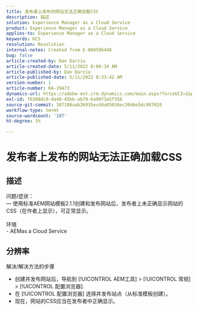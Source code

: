 ```yaml
---
title: 发布者上发布的网站无法正确加载CSS
description: 描述
solution: Experience Manager as a Cloud Service
product: Experience Manager as a Cloud Service
applies-to: Experience Manager as a Cloud Service
keywords: KCS
resolution: Resolution
internal-notes: Created from E-000586448
bug: false
article-created-by: Dan Darziu
article-created-date: 5/11/2022 8:09:34 AM
article-published-by: Dan Darziu
article-published-date: 5/11/2022 8:33:42 AM
version-number: 1
article-number: KA-19473
dynamics-url: https://adobe-ent.crm.dynamics.com/main.aspx?forceUCI=1&pagetype=entityrecord&etn=knowledgearticle&id=f8aa2bad-01d1-ec11-a7b5-00224809c556
exl-id: f6388dc0-da40-45bb-ab79-6a90f3a5f358
source-git-commit: 307108aab26935ecd4a05656ec30d6e5dc907028
workflow-type: tm+mt
source-wordcount: '107'
ht-degree: 3%

---
```


# 发布者上发布的网站无法正确加载CSS

## 描述

问题/症状：<br> — 使用标准AEM网站模板2.1.1创建和发布网站后，发布者上未正确显示网站的CSS（在作者上显示），可正常显示。<br><br>环境<br>- AEMas a Cloud Service

## 分辨率


解决/解决方法的步骤

- 创建并发布网站后，导航到 [!UICONTROL AEM工具] > [!UICONTROL 常规] > [!UICONTROL 配置浏览器].
- 在 [!UICONTROL 配置浏览器] 选择并发布站点（从标准模板创建）。
- 现在，网站的CSS应当在发布者中正确显示。
